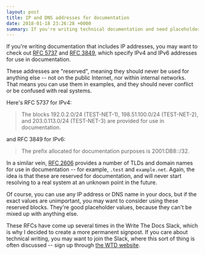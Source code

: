 ```yaml
---
layout: post
title: IP and DNS addresses for documentation
date: 2018-01-18 23:26:28 +0000
summary: If you're writing technical documentation and need placeholder IP addresses or DNS hostnames, there are some special values just for you!
---
```


If you're writing documentation that includes IP addresses, you may want to check out [RFC 5737][rfc5737] and [RFC 3849][rfc3849], which specify IPv4 and IPv6 addresses for use in documentation.

These addresses are "reserved", meaning they should never be used for anything else -- not on the public Internet, nor within internal networks.
That means you can use them in examples, and they should never conflict or be confused with real systems.

Here's RFC 5737 for IPv4:

> The blocks 192.0.2.0/24 (TEST-NET-1), 198.51.100.0/24 (TEST-NET-2),
> and 203.0.113.0/24 (TEST-NET-3) are provided for use in
> documentation.

and RFC 3849 for IPv6:

> The prefix allocated for documentation purposes is 2001:DB8::/32.

In a similar vein, [RFC 2606][rfc2606] provides a number of TLDs and domain names for use in documentation -- for example, `.test` and `example.net`.
Again, the idea is that these are reserved for documentation, and will never start resolving to a real system at an unknown point in the future.

Of course, you can use any IP address or DNS name in your docs, but if the exact values are unimportant, you may want to consider using these reserved blocks.
They're good placeholder values, because they can't be mixed up with anything else.

These RFCs have come up several times in the Write The Docs Slack, which is why I decided to create a more permanent signpost.
If you care about technical writing, you may want to join the Slack, where this sort of thing is often discussed -- sign up through [the WTD website][slack].

[rfc5737]: https://tools.ietf.org/html/rfc5737
[rfc3849]: https://tools.ietf.org/html/rfc3849
[rfc2606]: https://tools.ietf.org/html/rfc2606
[slack]: http://www.writethedocs.org/slack/
